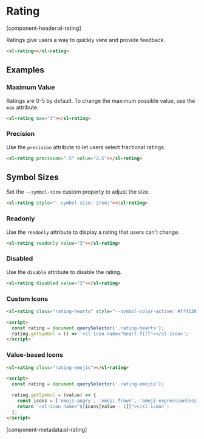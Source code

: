 # Rating

[component-header:sl-rating]

Ratings give users a way to quickly view and provide feedback.

```html preview
<sl-rating></sl-rating>
```

## Examples

### Maximum Value

Ratings are 0-5 by default. To change the maximum possible value, use the `max` attribute.

```html preview
<sl-rating max="3"></sl-rating>
```

### Precision

Use the `precision` attribute to let users select fractional ratings.

```html preview
<sl-rating precision=".5" value="2.5"></sl-rating>
```

## Symbol Sizes

Set the `--symbol-size` custom property to adjust the size.

```html preview
<sl-rating style="--symbol-size: 2rem;"></sl-rating>
```

### Readonly

Use the `readonly` attribute to display a rating that users can't change.

```html preview
<sl-rating readonly value="3"></sl-rating>
```

### Disabled

Use the `disable` attribute to disable the rating.

```html preview
<sl-rating disabled value="3"></sl-rating>
```

### Custom Icons

```html preview
<sl-rating class="rating-hearts" style="--symbol-color-active: #ff4136;"></sl-rating>

<script>
  const rating = document.querySelector('.rating-hearts');
  rating.getSymbol = () => '<sl-icon name="heart-fill"></sl-icon>'; 
</script>
```

### Value-based Icons

```html preview
<sl-rating class="rating-emojis"></sl-rating>

<script>
  const rating = document.querySelector('.rating-emojis');

  rating.getSymbol = (value) => {
    const icons = ['emoji-angry', 'emoji-frown', 'emoji-expressionless', 'emoji-smile', 'emoji-laughing'];
    return `<sl-icon name="${icons[value - 1]}"></sl-icon>`;
  };
</script>
```

[component-metadata:sl-rating]

